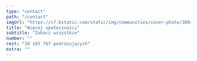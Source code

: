 ```yaml
---
type: "contact"
path: "/contact"
imgUrl: "https://cf.bstatic.com/static/img/communities/cover-photo/300x300/brazil/ed879a15498a4a3af5db9e4463184170363f067b.jpg"
title: "Więcej społeczności"
subtitle: "Zobacz wszystkie"
number: ""
rest: "10 103 767 podróżujących" 
extra: ""
---
```

